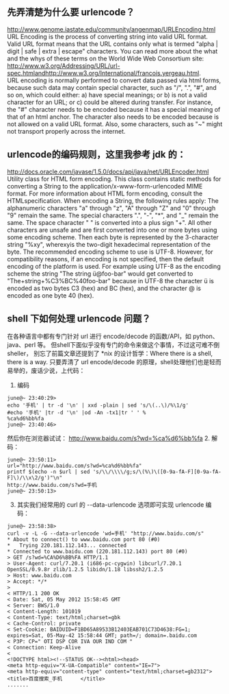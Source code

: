 ##  先弄清楚为什么要 urlencode？
http://www.genome.iastate.edu/community/angenmap/URLEncoding.html
URL Encoding is the process of converting string into valid URL format.  Valid URL format means that the URL contains only what is termed "alpha | digit | safe | extra | escape" characters.  You can read more about the what and the whys of these terms on the World Wide Web Consortium site: http://www.w3.org/Addressing/URL/url-spec.htmlandhttp://www.w3.org/International/francois.yergeau.html.  
URL encoding is normally performed to convert data passed via html forms, because such data may contain special character, such as "/", ".", "#", and so on, which could either: a) have special meanings; or b) is not a valid character for an URL; or c) could be altered during transfer.   For instance, the "#" character needs to be encoded because it has a special meaning of that of an html anchor.   The <space> character also needs to be encoded because is not allowed on a valid URL format.   Also, some characters, such as "~" might not transport properly across the internet.
## urlencode的编码规则，这里我参考 jdk 的：
http://docs.oracle.com/javase/1.5.0/docs/api/java/net/URLEncoder.html
Utility class for HTML form encoding. This class contains static methods for converting a String to the application/x-www-form-urlencoded MIME format. For more information about HTML form encoding, consult the HTMLspecification.
When encoding a String, the following rules apply:
The alphanumeric characters "a" through "z", "A" through "Z" and "0" through "9" remain the same.
The special characters ".", "-", "*", and "_" remain the same.
The space character " " is converted into a plus sign "+".
All other characters are unsafe and are first converted into one or more bytes using some encoding scheme. Then each byte is represented by the 3-character string "%xy", wherexyis the two-digit hexadecimal representation of the byte. The recommended encoding scheme to use is UTF-8. However, for compatibility reasons, if an encoding is not specified, then the default encoding of the platform is used.
For example using UTF-8 as the encoding scheme the string "The string ü@foo-bar" would get converted to "The+string+%C3%BC%40foo-bar" because in UTF-8 the character ü is encoded as two bytes C3 (hex) and BC (hex), and the character @ is encoded as one byte 40 (hex).
## shell 下如何处理 urlencode 问题？
在各种语言中都有专门针对 url 进行 encode/decode 的函数/API，如 python、java、perl 等。
但shell下面似乎没有专门的命令来做这个事情，不过这可难不倒sheller，
别忘了前篇文章还提到了 *nix 的设计哲学：Where there is a shell,  there is a way.
只要弄清了 url encode/decode 的原理，shell处理他们也是轻而易举的，废话少说，上代码：
1. 编码
```shell
june@~ 23:40:29>
echo '手机' | tr -d '\n' | xxd -plain | sed 's/\(..\)/%\1/g'              #echo '手机' |tr -d '\n' |od -An -tx1|tr ' ' %
%ca%d6%bb%fa
june@~ 23:40:46>
```
然后你在浏览器试试：
http://www.baidu.com/s?wd=%ca%d6%bb%fa
2. 解码：
```shell
june@~ 23:50:11>
url="http://www.baidu.com/s?wd=%ca%d6%bb%fa"
printf $(echo -n $url | sed 's/\\/\\\\/g;s/\(%\)\([0-9a-fA-F][0-9a-fA-F]\)/\\x\2/g')"\n"
http://www.baidu.com/s?wd=手机
june@~ 23:50:13>
```
3. 其实我们经常用的 curl 的 --data-urlencode 选项即可实现 urlencode 编码：
```shell
june@~ 23:58:38>
curl -v -L -G --data-urlencode 'wd=手机' "http://www.baidu.com/s"
* About to connect() to www.baidu.com port 80 (#0)
*   Trying 220.181.112.143... connected
* Connected to www.baidu.com (220.181.112.143) port 80 (#0)
> GET /s?wd=%CA%D6%BB%FA HTTP/1.1
> User-Agent: curl/7.20.1 (i686-pc-cygwin) libcurl/7.20.1 OpenSSL/0.9.8r zlib/1.2.5 libidn/1.18 libssh2/1.2.5
> Host: www.baidu.com
> Accept: */*
>
< HTTP/1.1 200 OK
< Date: Sat, 05 May 2012 15:58:45 GMT
< Server: BWS/1.0
< Content-Length: 101019
< Content-Type: text/html;charset=gbk
< Cache-Control: private
< Set-Cookie: BAIDUID=F1BD65A89533B12403EAB701C73D4638:FG=1; expires=Sat, 05-May-42 15:58:44 GMT; path=/; domain=.baidu.com
< P3P: CP=" OTI DSP COR IVA OUR IND COM "
< Connection: Keep-Alive
<
<!DOCTYPE html><!--STATUS OK--><html><head>
<meta http-equiv="X-UA-Compatible" content="IE=7">
<meta http-equiv="content-type" content="text/html;charset=gb2312">
<title>百度搜索_手机      </title>
.......
```
